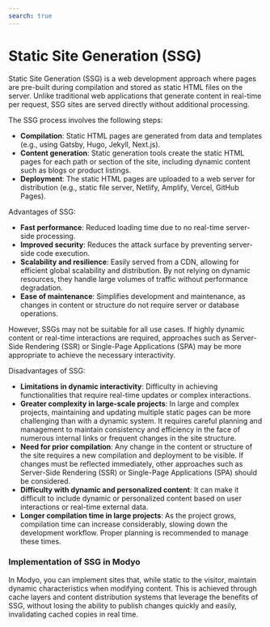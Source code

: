 ```yaml
---
search: true
---
```


# Static Site Generation (SSG)

Static Site Generation (SSG) is a web development approach where pages are pre-built during compilation and stored as static HTML files on the server. Unlike traditional web applications that generate content in real-time per request, SSG sites are served directly without additional processing.

The SSG process involves the following steps:

- **Compilation**: Static HTML pages are generated from data and templates (e.g., using Gatsby, Hugo, Jekyll, Next.js).
- **Content generation**: Static generation tools create the static HTML pages for each path or section of the site, including dynamic content such as blogs or product listings.
- **Deployment**: The static HTML pages are uploaded to a web server for distribution (e.g., static file server, Netlify, Amplify, Vercel, GitHub Pages).

Advantages of SSG:

- **Fast performance**: Reduced loading time due to no real-time server-side processing.
- **Improved security**: Reduces the attack surface by preventing server-side code execution.
- **Scalability and resilience**: Easily served from a CDN, allowing for efficient global scalability and distribution. By not relying on dynamic resources, they handle large volumes of traffic without performance degradation.
- **Ease of maintenance**: Simplifies development and maintenance, as changes in content or structure do not require server or database operations.

However, SSGs may not be suitable for all use cases. If highly dynamic content or real-time interactions are required, approaches such as Server-Side Rendering (SSR) or Single-Page Applications (SPA) may be more appropriate to achieve the necessary interactivity.

Disadvantages of SSG:

- **Limitations in dynamic interactivity**: Difficulty in achieving functionalities that require real-time updates or complex interactions.
- **Greater complexity in large-scale projects**: In large and complex projects, maintaining and updating multiple static pages can be more challenging than with a dynamic system. It requires careful planning and management to maintain consistency and efficiency in the face of numerous internal links or frequent changes in the site structure.
- **Need for prior compilation**: Any change in the content or structure of the site requires a new compilation and deployment to be visible. If changes must be reflected immediately, other approaches such as Server-Side Rendering (SSR) or Single-Page Applications (SPA) should be considered.
- **Difficulty with dynamic and personalized content**: It can make it difficult to include dynamic or personalized content based on user interactions or real-time external data.
- **Longer compilation time in large projects**: As the project grows, compilation time can increase considerably, slowing down the development workflow. Proper planning is recommended to manage these times.


### Implementation of SSG in Modyo

In Modyo, you can implement sites that, while static to the visitor, maintain dynamic characteristics when modifying content. This is achieved through cache layers and content distribution systems that leverage the benefits of SSG, without losing the ability to publish changes quickly and easily, invalidating cached copies in real time.